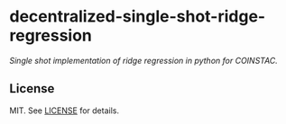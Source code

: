 # decentralized-single-shot-ridge-regression

_Single shot implementation of ridge regression in python for COINSTAC._

## License

MIT. See [LICENSE](./LICENSE) for details.


